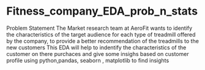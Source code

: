 # Fitness_company_EDA_prob_n_stats
Problem Statement
The Market research team at AeroFit wants to identify the characteristics of the target audience for each type of treadmill offered by the company, to provide a better recommendation of the treadmills to the new customers
This EDA will help to indentify the characteristics of the customer on there purchaces and give some insighs based on customer profile using python,pandas, seaborn , matplotlib to find insights
